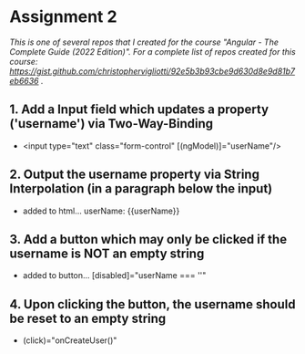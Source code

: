 # Assignment 2

*This is one of several repos that I created for the course "Angular - The Complete Guide (2022 Edition)".  For a complete list of repos created for this course: https://gist.github.com/christophervigliotti/92e5b3b93cbe9d630d8e9d81b7eb6636 .*

## 1. Add a Input field which updates a property ('username') via Two-Way-Binding
- &lt;input type="text" class="form-control" [(ngModel)]="userName"/&gt;
## 2. Output the username property via String Interpolation (in a paragraph below the input)
- added to html...
  userName: {{userName}} 
## 3. Add a button which may only be clicked if the username is NOT an empty string
- added to button...
  [disabled]="userName === ''" 
## 4. Upon clicking the button, the username should be reset to an empty string
- (click)="onCreateUser()"
